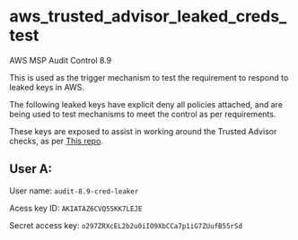 # aws_trusted_advisor_leaked_creds_test

AWS MSP Audit Control 8.9

This is used as the trigger mechanism to test the requirement to respond to leaked keys in AWS.

The following leaked keys have explicit deny all policies attached, and are being used to test 
mechanisms to meet the control as per requirements.

These keys are exposed to assist in working around the Trusted Advisor checks, as per 
[This repo](https://github.com/aws/Trusted-Advisor-Tools/blob/master/ExposedAccessKeys/README.md).

## User A:

User name: `audit-8.9-cred-leaker`

Acess key ID: `AKIATAZ6CVQ55KK7LEJE`

Secret access key: `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`


